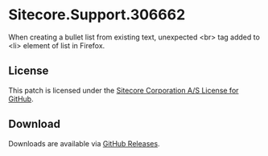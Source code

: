 # Sitecore.Support.306662
When creating a bullet list from existing text, unexpected &lt;br&gt; tag added to &lt;li&gt; element of list in Firefox.

## License  
This patch is licensed under the [Sitecore Corporation A/S License for GitHub](https://github.com/sitecoresupport/Sitecore.Support.306662/blob/master/LICENSE).  

## Download  
Downloads are available via [GitHub Releases](https://github.com/sitecoresupport/Sitecore.Support.306662/releases).  
